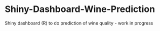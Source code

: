 # Shiny-Dashboard-Wine-Prediction
Shiny dashboard (R) to do prediction of wine quality - work in progress
